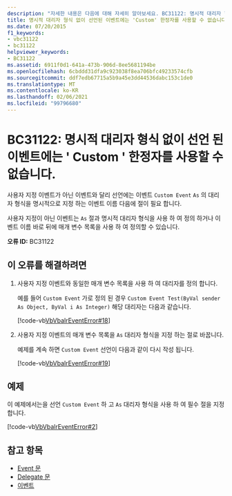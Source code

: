 ```yaml
---
description: "자세한 내용은 다음에 대해 자세히 알아보세요. BC31122: 명시적 대리자 형식 없이 선언 된 이벤트에는 ' Custom ' 한정자를 사용할 수 없습니다."
title: 명시적 대리자 형식 없이 선언된 이벤트에는 'Custom' 한정자를 사용할 수 없습니다.
ms.date: 07/20/2015
f1_keywords:
- vbc31122
- bc31122
helpviewer_keywords:
- BC31122
ms.assetid: 6911f0d1-641a-473b-906d-8ee5681194be
ms.openlocfilehash: 6cbddd31dfa9c923038f8ea706bfc49233574cfb
ms.sourcegitcommit: ddf7edb67715a5b9a45e3dd44536dabc153c1de0
ms.translationtype: MT
ms.contentlocale: ko-KR
ms.lasthandoff: 02/06/2021
ms.locfileid: "99796680"
---
```

# <a name="bc31122-custom-modifier-is-not-valid-on-events-declared-without-explicit-delegate-types"></a>BC31122: 명시적 대리자 형식 없이 선언 된 이벤트에는 ' Custom ' 한정자를 사용할 수 없습니다.

사용자 지정 이벤트가 아닌 이벤트와 달리 선언에는 이벤트 `Custom Event` `As` 의 대리자 형식을 명시적으로 지정 하는 이벤트 이름 다음에 절이 필요 합니다.

 사용자 지정이 아닌 이벤트는 `As` 절과 명시적 대리자 형식을 사용 하 여 정의 하거나 이벤트 이름 바로 뒤에 매개 변수 목록을 사용 하 여 정의할 수 있습니다.

 **오류 ID:** BC31122

## <a name="to-correct-this-error"></a>이 오류를 해결하려면

1. 사용자 지정 이벤트와 동일한 매개 변수 목록을 사용 하 여 대리자를 정의 합니다.

     예를 들어 `Custom Event` 가로 정의 된 경우 `Custom Event Test(ByVal sender As Object, ByVal i As Integer)` 해당 대리자는 다음과 같습니다.

     [!code-vb[VbVbalrEventError#18](~/samples/snippets/visualbasic/VS_Snippets_VBCSharp/VbVbalrEventError/VB/VbVbalrEventError.vb#18)]

2. 사용자 지정 이벤트의 매개 변수 목록을 `As` 대리자 형식을 지정 하는 절로 바꿉니다.

     예제를 계속 하면 `Custom Event` 선언이 다음과 같이 다시 작성 됩니다.

     [!code-vb[VbVbalrEventError#19](~/samples/snippets/visualbasic/VS_Snippets_VBCSharp/VbVbalrEventError/VB/VbVbalrEventError.vb#19)]

## <a name="example"></a>예제

 이 예제에서는을 선언 `Custom Event` 하 고 `As` 대리자 형식을 사용 하 여 필수 절을 지정 합니다.

 [!code-vb[VbVbalrEventError#2](~/samples/snippets/visualbasic/VS_Snippets_VBCSharp/VbVbalrEventError/VB/VbVbalrEventError.vb#2)]

## <a name="see-also"></a>참고 항목

- [Event 문](../statements/event-statement.md)
- [Delegate 문](../statements/delegate-statement.md)
- [이벤트](../../programming-guide/language-features/events/index.md)
